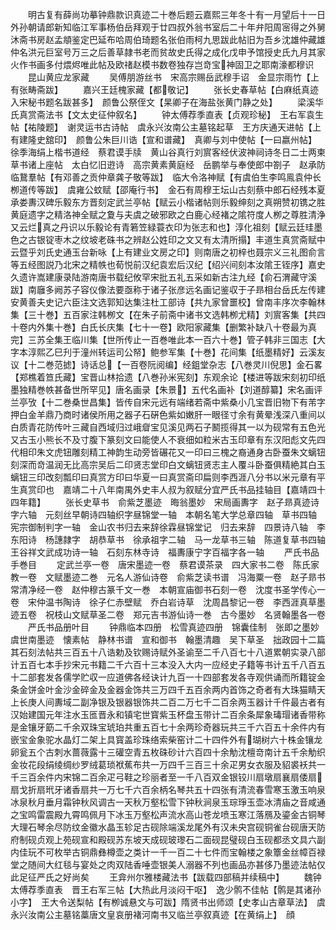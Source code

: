 <!-- { "loadSidebar": true } -->
　　明古复有薛尚功摹钟鼎款识真迹二十巻后题云嘉熙三年冬十有一月望后十一日外孙朝请郎新知临江军事杨伯岳拜观于廿四叔外翁书室后二十年弁阳周宻得之外舅沐斋书房赵孟頫鉴定巴延布哈周伯琦题名张伯雨柯九思跋此帖旧为吾乡沈雄仲藏雄仲名洪元巨室号万三之后善草隷书老而贫故史氏得之成化戊申予馆授史氏九月其家火作书画多付煨烬唯此帖及欧禇赵模书数卷独存岂竒宝神固卫之耶南濠都穆识
　　昆山黄应龙家藏
　　吴傅朋游丝书　宋高宗赐岳武穆手诏　金显宗雨竹【上有张畴斋跋】
　　嘉兴王廷槐家藏【都敬记】
　　张长史春草帖【白麻纸真迹入宋秘书题名跋甚多】　颜鲁公祭侄文【杲卿子在海盐张黄门静之处】
　　梁溪华氏真赏斋法书【文太史征仲叙名】
　　钟太傅荐季直表【贞观珍秘】　王右军袁生帖【祐陵题】　谢灵运书古诗帖　虞永兴汝南公主墓铭起草　王方庆通天进帖【上有建隆史舘印】　颜鲁公朱巨川诰【宣和谱藏】　真卿与刘中使帖【一曰嬴州帖】　徐季海绢上楷书道经　蔡君谟手牍　黄山谷真行刘賔客经伏波神祠诗冬日二士两柬　草书诸上座帖　太白忆旧逰诗　高宗黄素黄庭经　岳鹏举与奉使郎中劄子　赵承防临鵞羣帖【有邓善之贡仲章龚子敬等跋】　临大令洛神赋【有虞伯生李鸣鳯袁仲长栁道传等跋】　虞雍公蚊赋【邵庵行书】　金石有周穆王坛山古刻蔡中郎石经残本夏承娄夀汉碑乐毅东方晋刻定武兰亭帖【赋云小楷诸帖则乐毅绅刻之真朔赞初镌之胜黄庭遗字之精洛神全赋之夐与夫虞之破邪欧之白鹿心经褚之隂符度人栁之尊胜清浄又云烂真之丹识以乐毅论有青箬笠緑蓑衣印为张志和也】淳化祖刻【赋云廷珪墨色之古银锭枣木之纹坡老硃书之辨赵公姓印之文又有太清所搨】丰道生真赏斋赋中云暨乎刘氏史通玉台新咏【上有建业文房之印】则南唐之初梓也聂宗义三礼图俞言等五经图説乃北宋之精帙也荀悦前汉纪袁宏后汉纪【绍兴间刻本汝隂王铚序】嘉史久遗许嵩建康录陆游南唐书载纪攸罕宋批五礼五采如新古注九经【俞石渭藏守溪跋】南廱多阙苏子容仪像法要亟称于诸子张彦远名画记鉴収于子昻相台岳氏左传建安黄善夫史记六臣注文选郭知达集注杜工部诗【共九家曾噩校】曾南丰序次李翰林集【三十巻】五百家注韩栁文【在朱子前斋中诸书文选韩栁尤精】刘賔客集【共四十卷内外集十巻】白氏长庆集【七十一卷】欧阳家藏集【删繁补缺八十卷最为真完】三苏全集王临川集【世所传止一百巻唯此本一百六十巻】管子韩非三国志【大字本淳熙乙巳刋于潼州转运司公帑】鲍参军集【十巻】花间集【纸墨精好】云溪友议【十二巻范摅】诗话总【一百卷阮阅编】经鉏堂杂志【八巻灵川倪思】金石畧【郑樵着笪氏藏】宝晋山林拾遗【八巻孙米宪刻】东观余论【楼进等跋宋刻初印纸墨独精巻帙甚备世所罕见】唐名画录【朱景】五代名画补【刘道醇纂】宋名画评兰亭攷【十二巻桑世昌集】皆传自宋元远有端绪若斋中紫桑小几宝晋旧物下有芾字押白金羊鼎乃商时诸侯所用之器子石硏色紫如嫩肝一眼径寸余有黄晕浅深八重间以白质青花防传叶三藏自西域归过峨睂宝见溪见两石子鬭揽得其一以为砚常有五色光又古玉小熊长不及寸腹下篆刻文曰能使人不衰细如粒米古玉印章有东汉阳彪文先四代相印朱文虎钮雕刻精工神韵生动旁皆碾花又一印曰三槐之裔通身古卧蚕朱文螭钮刻深而竒温润无比高宗吴后二印贤志堂印白文螭钮贤志主人覆斗卧蚕俱精絶其白玉螭钮三印改刻瓢印曰真赏方印曰华夏一曰真赏斋印扁则李西涯八分书以米元章有平生真赏印也　嘉靖二十八年南禺外史丰人叔为叙赋分宜严氏书品挂轴目【嘉靖四十四年籍】
　　张长史草书　俞紫芝墨迹　晦翁墨妙　宋局画夀字　赵子昻真迹诗字六轴　元刻丝早朝诗四轴织字昼锦堂一轴　本朝名笔大学总章四轴　草书四轴　宪宗御制判字一轴　金山农书归去来辞徐霖昼锦堂记　归去来辞　四景诗八轴　李东阳诗　杨譓隷字　胡恭草书　徐承祖字二轴　马一龙草书三轴　陈道复草书四轴　王谷祥文武成功诗一轴　石刻东林寺诗　福夀康宁字百福字各一轴
　　严氏书品手巻目
　　定武兰亭一卷　唐宋墨迹一卷　蔡君谟茶录　四大家书二卷　陈氏家教一卷　文赋墨迹二巻　元名人游仙诗卷　俞紫芝读书谱　冯海粟一卷　赵子昻书常清净经一卷　赵仲穆古篆千文一巻　本朝宣庙御书石刻一卷　沈度书圣学传心一卷　宋仲温书陶诗　徐子仁赤壁赋　乔白岩诗草　沈周昌黎记一卷　李西涯真草墨迹五卷　祝枝山文赋草圣二卷　郑元吉书游仙诗一巻　古今墨妙　名贤翰墨各一卷
　　严氏书品册叶目
　　钟鼎临本四册　松雪真迹四册　锦囊佳制　张即之墨妙　虞世南墨迹　懐素帖　静林书谱　宣和御书　翰墨清趣　吴下草圣　拙政园十二篇　其石刻法帖共三百五十八诰勅及钦赐诗赋外圣谕至二千八百七十八道累朝实录八部计五百七本手抄宋元书籍二千六百十三本没入大内一应经史子籍等书计五千八百五十二部套发各儒学贮収一应道佛各经诀计九百一十四部套发各寺观供诵而所籍锭金条金饼金叶金沙金碎金及金器金饰共三万四千五百余两内首饰之奇者有大珠猫睛天上长庚人间夀域二副净银及银器银饰共二百二万七千二百余两玉器计千件最古者有汉始建国元年注水玉匜晋永和镇宅世寳紫玉杯盘玉带计二百余条犀象瑇瑁诸香带称是金镶牙筯二千余双珠宝琥珀共重五百七十余两珍奇器玩共三千六百五十余件内有嵌宝金象驼水晶灯二架上具寳盖珍珠络索柴窑计二十四件外有瑚树六十株金镶龙卵瓮五个古刺水蔷薇露十三礶空青五枚硃砂计六百四十余觔沈檀竒南计五千余觔织金妆花段绢绫绸纱罗绒葛琐袱蕉布共一万四千三百三十余疋男女衣服及貂裘袄共一千三百余件内宋锦二百余疋弓鞋之珍丽者至一千八百双金银铰川扇墩扇襄扇倭扇扇戈折扇玳牙诸香扇共一万七千六百余柄名琴共五十四张有清流春雪寒玉激玉响泉冰泉秋月垂月霜钟秋风调古一天秋万壑松雪下钟秋涧泉玉琮琤玉壶冰清庙之音咸通之宝鸣雷震殿九霄鸣佩月下冰玉万壑松声流水高山苍龙喷玉寒江落鴈及鎏金古铜琴大理石琴余尽防纹金徽水晶玉轸足古砚除端溪龙尾外有汉未央宫砚铜雀台砚唐天防府制砚贞观上苑砚宣和殿砚苏东坡天成砚玻瓈石二面砚昆璧砚白玉砚都丞文具六副内佳玩不可枚举古铜鼎彝樽壶之类计一千一百二十七件而宝翰楼之象簟金丝幛百禄堂之随间大红毯与宴处之肉双陆香唾壶银美人溺器不列也画品亦甚侈乃墨迹法帖仅此足征严氏之好尚矣
　　王弇州尔雅楼藏法书【跋载四部稿并续稿中】
　　魏钟太傅荐季直表　晋王右军三帖【大热此月淡闷干呕】　逸少鹘不佳帖【鹘是其诸孙小字】　王大令送梨帖【有栁诚悬文与可跋】隋贤书出师颂【史孝山古章草法】　虞永兴汝南公主墓铭藁唐文皇哀册褚河南书又临兰亭叙真迹【在黄绢上】　顔

